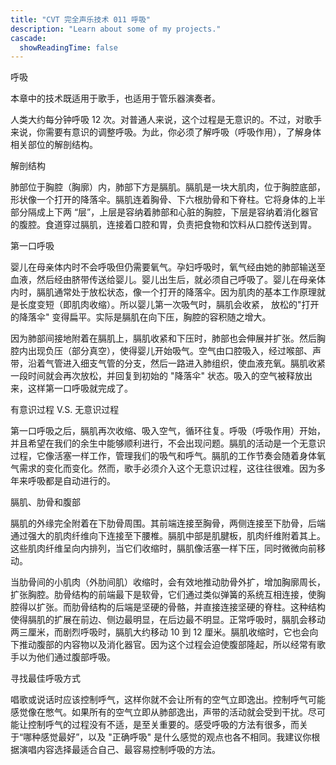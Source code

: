 ```yaml
---
title: "CVT 完全声乐技术 011 呼吸"
description: "Learn about some of my projects."
cascade:
  showReadingTime: false
---
```


呼吸

本章中的技术既适用于歌手，也适用于管乐器演奏者。

人类大约每分钟呼吸 12 次。对普通人来说，这个过程是无意识的。不过，对歌手来说，你需要有意识的调整呼吸。为此，你必须了解呼吸（呼吸作用），了解身体相关部位的解剖结构。

解剖结构

肺部位于胸腔（胸廓）内，肺部下方是膈肌。膈肌是一块大肌肉，位于胸腔底部，形状像一个打开的降落伞。膈肌连着胸骨、下六根肋骨和下脊柱。它将身体的上半部分隔成上下两 “层”，上层是容纳着肺部和心脏的胸腔，下层是容纳着消化器官的腹腔。食道穿过膈肌，连接着口腔和胃，负责把食物和饮料从口腔传送到胃。




第一口呼吸

婴儿在母亲体内时不会呼吸但仍需要氧气。孕妇呼吸时，氧气经由她的肺部输送至血液，然后经由脐带传送给婴儿。婴儿出生后，就必须自己呼吸了。婴儿在母亲体内时，膈肌通常处于放松状态，像一个打开的降落伞。因为肌肉的基本工作原理就是长度变短（即肌肉收缩）。所以婴儿第一次吸气时，膈肌会收紧， 放松的"打开的降落伞" 变得扁平。实际是膈肌在向下压，胸腔的容积随之增大。

因为肺部间接地附着在膈肌上，膈肌收紧和下压时，肺部也会伸展并扩张。然后胸腔内出现负压（部分真空），使得婴儿开始吸气。空气由口腔吸入，经过喉部、声带，沿着气管进入细支气管的分支，然后一路进入肺组织，使血液充氧。膈肌收紧一段时间就会再次放松，并回复到初始的 "降落伞" 状态。吸入的空气被释放出来，这样第一口呼吸就完成了。




有意识过程 V.S. 无意识过程

第一口呼吸之后，膈肌再次收缩、吸入空气，循环往复。呼吸（呼吸作用）开始，并且希望在我们的余生中能够顺利进行，不会出现问题。膈肌的活动是一个无意识过程，它像活塞一样工作，管理我们的吸气和呼气。膈肌的工作节奏会随着身体氧气需求的变化而变化。然而，歌手必须介入这个无意识过程，这往往很难。因为多年来呼吸都是自动进行的。

膈肌、肋骨和腹部

膈肌的外缘完全附着在下肋骨周围。其前端连接至胸骨，两侧连接至下肋骨，后端通过强大的肌肉纤维向下连接至下腰椎。膈肌中部是肌腱板，肌肉纤维附着其上。这些肌肉纤维呈向内排列，当它们收缩时，膈肌像活塞一样下压，同时微微向前移动。

当肋骨间的小肌肉（外肋间肌）收缩时，会有效地推动肋骨外扩，增加胸廓周长，扩张胸腔。肋骨结构的前端最下是软骨，它们通过类似弹簧的系统互相连接，使胸腔得以扩张。而肋骨结构的后端是坚硬的骨骼，并直接连接坚硬的脊柱。这种结构使得膈肌的扩展在前边、侧边最明显，在后边最不明显。正常呼吸时，膈肌会移动两三厘米，而剧烈呼吸时，膈肌大约移动 10 到 12 厘米。膈肌收缩时，它也会向下推动腹部的内容物以及消化器官。因为这个过程会迫使腹部隆起，所以经常有歌手以为他们通过腹部呼吸。




寻找最佳呼吸方式

唱歌或说话时应该控制呼气，这样你就不会让所有的空气立即逸出。控制呼气可能感觉像在憋气。如果所有的空气立即从肺部逸出，声带的活动就会受到干扰。尽可能让控制呼气的过程没有不适，是至关重要的。感受呼吸的方法有很多，而关于“哪种感觉最好”，以及 "正确呼吸" 是什么感觉的观点也各不相同。我建议你根据演唱内容选择最适合自己、最容易控制呼吸的方法。